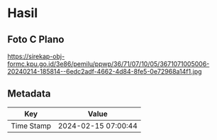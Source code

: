 # Hasil

## Foto C Plano

https://sirekap-obj-formc.kpu.go.id/3e86/pemilu/ppwp/36/71/07/10/05/3671071005006-20240214-185814--6edc2adf-4662-4d84-8fe5-0e72968a14f1.jpg


## Metadata

| Key        | Value               |
| ---------- | ------------------- |
| Time Stamp | 2024-02-15 07:00:44 |



